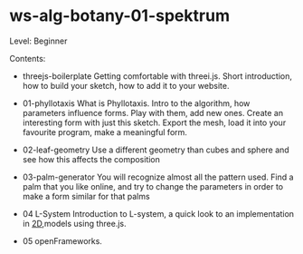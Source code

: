 # ws-alg-botany-01-spektrum

Level: Beginner

Contents:

- threejs-boilerplate
Getting comfortable with threei.js. Short introduction, how to build your sketch, how to add it to your website.

- 01-phyllotaxis
What is Phyllotaxis. Intro to the algorithm, how parameters influence forms. Play with them, add new ones.
Create an interesting form with just this sketch. Export the mesh, load it into your favourite program, make a meaningful form.

- 02-leaf-geometry
Use a different geometry than cubes and sphere and see how this affects the composition

- 03-palm-generator
You will recognize almost all the pattern used. Find a palm that you like online, and try to change the parameters in order to make a form similar for that palms

- 04 L-System
Introduction to L-system, a quick look to an implementation in [2D](https://codepen.io/ada-lovecraft/pen/WxbRGM?editors=0010),models using three.js.

- 05 openFrameworks.


